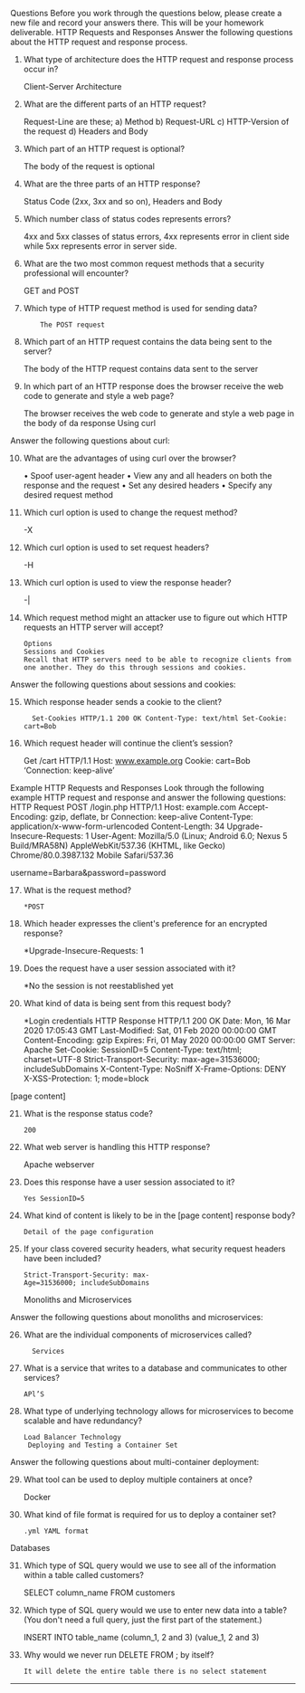 Questions
Before you work through the questions below, please create a new file and record your answers there. This will be your homework deliverable.
HTTP Requests and Responses
Answer the following questions about the HTTP request and response process.
1.	What type of architecture does the HTTP request and response process occur in?

      Client-Server Architecture

2.	What are the different parts of an HTTP request?


      Request-Line are these; a) Method b) Request-URL c) HTTP-Version of the request d) Headers and Body 

3.	Which part of an HTTP request is optional?


      The body of the request is optional

4.	What are the three parts of an HTTP response?


      Status Code (2xx, 3xx and so on), Headers and Body

5.	Which number class of status codes represents errors?


    4xx and 5xx classes of status errors, 4xx represents error in client side while 5xx represents error in server side.

6.	What are the two most common request methods that a security professional will encounter?


    GET and POST

7.	Which type of HTTP request method is used for sending data?


          	The POST request

8.	Which part of an HTTP request contains the data being sent to the server?


      The body of the HTTP request contains data sent to the server

9.	In which part of an HTTP response does the browser receive the web code to generate and style a web page?


    The browser receives the web code to generate and style a web page in the body of da response
    Using curl

Answer the following questions about curl:

10.	What are the advantages of using curl over the browser?
    
    •	Spoof user-agent header
    •	View any and all headers on both the response and the request
    •	Set any desired headers
    •	Specify any desired request method

11.	Which curl option is used to change the request method?
      
      
      -X

12.	Which curl option is used to set request headers?
      
      
      -H

13.	Which curl option is used to view the response header?


    -|

14.	Which request method might an attacker use to figure out which HTTP requests an HTTP server will accept?
        
        
        Options
        Sessions and Cookies
        Recall that HTTP servers need to be able to recognize clients from one another. They do this through sessions and cookies.

Answer the following questions about sessions and cookies:

15.	Which response header sends a cookie to the client?


          Set-Cookies HTTP/1.1 200 OK Content-Type: text/html Set-Cookie: cart=Bob


16.	Which request header will continue the client’s session?


    Get /cart HTTP/1.1 
    Host: www.example.org
    Cookie: cart=Bob
    ‘Connection: keep-alive’


Example HTTP Requests and Responses
Look through the following example HTTP request and response and answer the following questions:
HTTP Request
POST /login.php HTTP/1.1
Host: example.com
Accept-Encoding: gzip, deflate, br
Connection: keep-alive
Content-Type: application/x-www-form-urlencoded
Content-Length: 34
Upgrade-Insecure-Requests: 1
User-Agent: Mozilla/5.0 (Linux; Android 6.0; Nexus 5 Build/MRA58N) AppleWebKit/537.36 (KHTML, like Gecko) Chrome/80.0.3987.132 Mobile Safari/537.36

username=Barbara&password=password

17.	What is the request method?


        *POST

18.	Which header expresses the client's preference for an encrypted response?


       *Upgrade-Insecure-Requests: 1

19.	Does the request have a user session associated with it?


       *No the session is not reestablished yet

20.	What kind of data is being sent from this request body?


    *Login credentials
    HTTP Response
    HTTP/1.1 200 OK
    Date: Mon, 16 Mar 2020 17:05:43 GMT
    Last-Modified: Sat, 01 Feb 2020 00:00:00 GMT
    Content-Encoding: gzip
    Expires: Fri, 01 May 2020 00:00:00 GMT
    Server: Apache
    Set-Cookie: SessionID=5
    Content-Type: text/html; charset=UTF-8
    Strict-Transport-Security: max-age=31536000; includeSubDomains
    X-Content-Type: NoSniff
    X-Frame-Options: DENY
    X-XSS-Protection: 1; mode=block

[page content]

21.	What is the response status code?


        200

22.	What web server is handling this HTTP response?


       Apache webserver

23.	Does this response have a user session associated to it?


        Yes SessionID=5

24.	What kind of content is likely to be in the [page content] response body?


        Detail of the page configuration

25.	If your class covered security headers, what security request headers have been included?


        Strict-Transport-Security: max-
        Age=31536000; includeSubDomains
       Monoliths and Microservices

Answer the following questions about monoliths and microservices:

26.	What are the individual components of microservices called?


          Services

27.	What is a service that writes to a database and communicates to other services?


        APl’S

28.	What type of underlying technology allows for microservices to become scalable and have redundancy?


        Load Balancer Technology
         Deploying and Testing a Container Set

Answer the following questions about multi-container deployment:

29.	What tool can be used to deploy multiple containers at once?


       Docker

30.	What kind of file format is required for us to deploy a container set?


        .yml YAML format

Databases

31.	Which type of SQL query would we use to see all of the information within a table called customers?


    SELECT column_name FROM customers

32.	Which type of SQL query would we use to enter new data into a table? (You don't need a full query, just the first part of the statement.)


       INSERT INTO table_name (column_1, 2 and 3) (value_1, 2 and 3)

33.	Why would we never run DELETE FROM <table-name>; by itself? 


        It will delete the entire table there is no select statement
________________________________________

